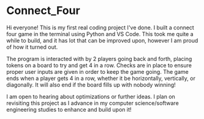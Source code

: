 # Connect_Four

Hi everyone! This is my first real coding project I've done. I built a connect four game in the terminal using Python and VS Code.
This took me quite a while to build, and it has lot that can be improved upon, however I am proud of how it turned out.

The program is interacted with by 2 players going back and forth, placing tokens on a board to try and get 4 in a row.
Checks are in place to ensure proper user inputs are given in order to keep the game going.
The game ends when a player gets 4 in a row, whether it be horizontally, vertically, or diagonally. It will also end if the board fills up with nobody winning!

I am open to hearing about optimizations or further ideas. I plan on revisiting this project as I advance in my computer science/software engineering studies to enhance and build upon it!
